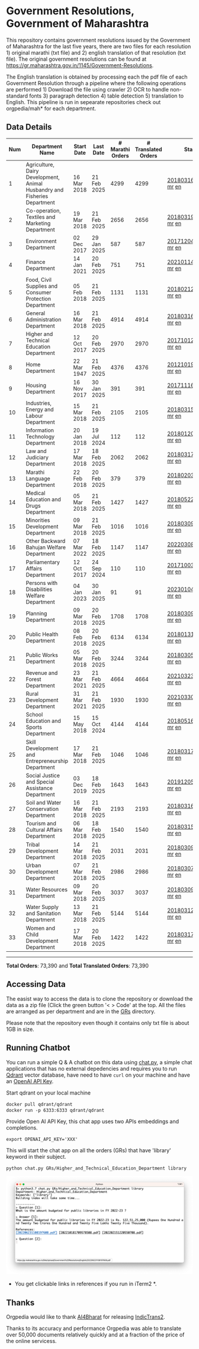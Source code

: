 # Government Resolutions, Government of Maharashtra

This repository contains government resolutions issued by the Government of Maharashtra for the last five years, there are two files for each resolution 1) original marathi (txt file) and 2) english translation of that resolution (txt file). The original government resolutions can be found at https://gr.maharashtra.gov.in/1145/Government-Resolutions.

The English translation is obtained by processing each the pdf file of each Government Resolution through a pipeline where the following operations are performed 1) Download the file using crawler 2) OCR to handle non-standard fonts 3) paragraph detection 4) table  detection 5) translation to English. This pipeline is run in sepearate repositories check out orgpedia/mah* for each department.


## Data Details

| Num | Department Name | Start Date | Last Date | # Marathi Orders | # Translated Orders | Starting Order | Last Order |
| --- | --------------- | ---------- | --------- | ---------------- | ------------------- | -------------- | ---------- |
| 1 | Agriculture, Dairy Development, Animal Husbandry and Fisheries Department | 16 Mar 2018 | 21 Feb 2025 | 4299 | 4299 | [201803161624182101.pdf](https://gr.maharashtra.gov.in/Site/Upload/Government%20Resolutions/English/201803161624182101.pdf) [mr](GRs/Agriculture,_Dairy_Development,_Animal_Husbandry_and_Fisheries_Department/201803161624182101.pdf.mr.txt) [en](GRs/Agriculture,_Dairy_Development,_Animal_Husbandry_and_Fisheries_Department/201803161624182101.pdf.en.txt) | [202502211247275101.pdf](https://gr.maharashtra.gov.in/Site/Upload/Government%20Resolutions/English/202502211247275101....pdf) [mr](GRs/Agriculture,_Dairy_Development,_Animal_Husbandry_and_Fisheries_Department/202502211247275101.pdf.mr.txt) [en](GRs/Agriculture,_Dairy_Development,_Animal_Husbandry_and_Fisheries_Department/202502211247275101.pdf.en.txt) |
| 2 | Co-operation, Textiles and Marketing Department | 19 Mar 2018 | 21 Feb 2025 | 2656 | 2656 | [201803191257576702.pdf](https://gr.maharashtra.gov.in/Site/Upload/Government%20Resolutions/English/201803191257576702.pdf) [mr](GRs/Co-operation,_Textiles_and_Marketing_Department/201803191257576702.pdf.mr.txt) [en](GRs/Co-operation,_Textiles_and_Marketing_Department/201803191257576702.pdf.en.txt) | [202502211421315502.pdf](https://gr.maharashtra.gov.in/Site/Upload/Government%20Resolutions/English/202502211421315502.pdf) [mr](GRs/Co-operation,_Textiles_and_Marketing_Department/202502211421315502.pdf.mr.txt) [en](GRs/Co-operation,_Textiles_and_Marketing_Department/202502211421315502.pdf.en.txt) |
| 3 | Environment Department | 02 Dec 2017 | 29 Jan 2025 | 587 | 587 | [201712041147216904.pdf](https://gr.maharashtra.gov.in/Site/Upload/Government%20Resolutions/English/201712041147216904.pdf) [mr](GRs/Environment_Department/201712041147216904.pdf.mr.txt) [en](GRs/Environment_Department/201712041147216904.pdf.en.txt) | [202501291632499904.pdf](https://gr.maharashtra.gov.in/Site/Upload/Government%20Resolutions/English/202501291632499904.pdf) [mr](GRs/Environment_Department/202501291632499904.pdf.mr.txt) [en](GRs/Environment_Department/202501291632499904.pdf.en.txt) |
| 4 | Finance Department | 14 Jan 2021 | 20 Feb 2025 | 751 | 751 | [202101141237329905.pdf](https://gr.maharashtra.gov.in/Site/Upload/Government%20Resolutions/English/202101141237329905.pdf) [mr](GRs/Finance_Department/202101141237329905.pdf.mr.txt) [en](GRs/Finance_Department/202101141237329905.pdf.en.txt) | [202502201449440205.pdf](https://gr.maharashtra.gov.in/Site/Upload/Government%20Resolutions/English/202502201449440205.pdf) [mr](GRs/Finance_Department/202502201449440205.pdf.mr.txt) [en](GRs/Finance_Department/202502201449440205.pdf.en.txt) |
| 5 | Food, Civil Supplies and Consumer Protection Department | 05 Feb 2018 | 21 Feb 2025 | 1131 | 1131 | [201802121244545806.pdf](https://gr.maharashtra.gov.in/Site/Upload/Government%20Resolutions/English/201802121244545806.pdf) [mr](GRs/Food,_Civil_Supplies_and_Consumer_Protection_Department/201802121244545806.pdf.mr.txt) [en](GRs/Food,_Civil_Supplies_and_Consumer_Protection_Department/201802121244545806.pdf.en.txt) | [202502211818341206.pdf](https://gr.maharashtra.gov.in/Site/Upload/Government%20Resolutions/English/202502211818341206.pdf) [mr](GRs/Food,_Civil_Supplies_and_Consumer_Protection_Department/202502211818341206.pdf.mr.txt) [en](GRs/Food,_Civil_Supplies_and_Consumer_Protection_Department/202502211818341206.pdf.en.txt) |
| 6 | General Administration Department | 16 Mar 2018 | 21 Feb 2025 | 4914 | 4914 | [201803161224022707.pdf](https://gr.maharashtra.gov.in/Site/Upload/Government%20Resolutions/English/201803161224022707.pdf) [mr](GRs/General_Administration_Department/201803161224022707.pdf.mr.txt) [en](GRs/General_Administration_Department/201803161224022707.pdf.en.txt) | [202502211801295907.pdf](https://gr.maharashtra.gov.in/Site/Upload/Government%20Resolutions/English/202502211801295907.pdf) [mr](GRs/General_Administration_Department/202502211801295907.pdf.mr.txt) [en](GRs/General_Administration_Department/202502211801295907.pdf.en.txt) |
| 7 | Higher and Technical Education Department | 12 Oct 2017 | 20 Feb 2025 | 2970 | 2970 | [201710121514029708.pdf](https://gr.maharashtra.gov.in/Site/Upload/Government%20Resolutions/English/201710121514029708.pdf) [mr](GRs/Higher_and_Technical_Education_Department/201710121514029708.pdf.mr.txt) [en](GRs/Higher_and_Technical_Education_Department/201710121514029708.pdf.en.txt) | [202502201750290208.pdf](https://gr.maharashtra.gov.in/Site/Upload/Government%20Resolutions/English/202502201750290208.pdf) [mr](GRs/Higher_and_Technical_Education_Department/202502201750290208.pdf.mr.txt) [en](GRs/Higher_and_Technical_Education_Department/202502201750290208.pdf.en.txt) |
| 8 | Home Department | 22 Mar 1947 | 21 Feb 2025 | 4376 | 4376 | [201210191648552129.pdf](https://gr.maharashtra.gov.in/Site/Upload/Government%20Resolutions/English/201210191648552129.pdf) [mr](GRs/Home_Department/201210191648552129.pdf.mr.txt) [en](GRs/Home_Department/201210191648552129.pdf.en.txt) | [202502211715090529.pdf](https://gr.maharashtra.gov.in/Site/Upload/Government%20Resolutions/English/202502211715090529.pdf) [mr](GRs/Home_Department/202502211715090529.pdf.mr.txt) [en](GRs/Home_Department/202502211715090529.pdf.en.txt) |
| 9 | Housing Department | 16 Nov 2017 | 30 Jan 2025 | 391 | 391 | [201711161447076609.pdf](https://gr.maharashtra.gov.in/Site/Upload/Government%20Resolutions/English/201711161447076609.pdf) [mr](GRs/Housing_Department/201711161447076609.pdf.mr.txt) [en](GRs/Housing_Department/201711161447076609.pdf.en.txt) | [202501301452001209.pdf](https://gr.maharashtra.gov.in/Site/Upload/Government%20Resolutions/English/202501301452001209.pdf) [mr](GRs/Housing_Department/202501301452001209.pdf.mr.txt) [en](GRs/Housing_Department/202501301452001209.pdf.en.txt) |
| 10 | Industries, Energy and Labour Department | 15 Mar 2018 | 21 Feb 2025 | 2105 | 2105 | [201803151204055010.pdf](https://gr.maharashtra.gov.in/Site/Upload/Government%20Resolutions/English/201803151204055010.pdf) [mr](GRs/Industries,_Energy_and_Labour_Department/201803151204055010.pdf.mr.txt) [en](GRs/Industries,_Energy_and_Labour_Department/201803151204055010.pdf.en.txt) | [202502211557376210.pdf](https://gr.maharashtra.gov.in/Site/Upload/Government%20Resolutions/English/202502211557376210.pdf) [mr](GRs/Industries,_Energy_and_Labour_Department/202502211557376210.pdf.mr.txt) [en](GRs/Industries,_Energy_and_Labour_Department/202502211557376210.pdf.en.txt) |
| 11 | Information Technology Department | 20 Jan 2018 | 19 Jul 2024 | 112 | 112 | [201801201843024511.pdf](https://gr.maharashtra.gov.in/Site/Upload/Government%20Resolutions/English/201801201843024511.pdf) [mr](GRs/Information_Technology_Department/201801201843024511.pdf.mr.txt) [en](GRs/Information_Technology_Department/201801201843024511.pdf.en.txt) | [202407191742379111.pdf](https://gr.maharashtra.gov.in/Site/Upload/Government%20Resolutions/English/202407191742379111.pdf) [mr](GRs/Information_Technology_Department/202407191742379111.pdf.mr.txt) [en](GRs/Information_Technology_Department/202407191742379111.pdf.en.txt) |
| 12 | Law and Judiciary Department | 17 Mar 2018 | 18 Feb 2025 | 2062 | 2062 | [201803171129290212.pdf](https://gr.maharashtra.gov.in/Site/Upload/Government%20Resolutions/English/201803171129290212.pdf) [mr](GRs/Law_and_Judiciary_Department/201803171129290212.pdf.mr.txt) [en](GRs/Law_and_Judiciary_Department/201803171129290212.pdf.en.txt) | [202502181637583912.pdf](https://gr.maharashtra.gov.in/Site/Upload/Government%20Resolutions/English/202502181637583912.pdf) [mr](GRs/Law_and_Judiciary_Department/202502181637583912.pdf.mr.txt) [en](GRs/Law_and_Judiciary_Department/202502181637583912.pdf.en.txt) |
| 13 | Marathi Language Department | 22 Feb 2018 | 20 Feb 2025 | 379 | 379 | [201802031549154233.pdf](https://gr.maharashtra.gov.in/Site/Upload/Government%20Resolutions/English/201802031549154233.pdf) [mr](GRs/Marathi_Language_Department/201802031549154233.pdf.mr.txt) [en](GRs/Marathi_Language_Department/201802031549154233.pdf.en.txt) | [202502201314105633.pdf](https://gr.maharashtra.gov.in/Site/Upload/Government%20Resolutions/English/202502201314105633.pdf) [mr](GRs/Marathi_Language_Department/202502201314105633.pdf.mr.txt) [en](GRs/Marathi_Language_Department/202502201314105633.pdf.en.txt) |
| 14 | Medical Education and Drugs Department | 05 Mar 2018 | 21 Feb 2025 | 1427 | 1427 | [201805221424292513.pdf](https://gr.maharashtra.gov.in/Site/Upload/Government%20Resolutions/English/201805221424292513.pdf) [mr](GRs/Medical_Education_and_Drugs_Department/201805221424292513.pdf.mr.txt) [en](GRs/Medical_Education_and_Drugs_Department/201805221424292513.pdf.en.txt) | [202502211135025513.pdf](https://gr.maharashtra.gov.in/Site/Upload/Government%20Resolutions/English/202502211135025513.pdf) [mr](GRs/Medical_Education_and_Drugs_Department/202502211135025513.pdf.mr.txt) [en](GRs/Medical_Education_and_Drugs_Department/202502211135025513.pdf.en.txt) |
| 15 | Minorities Development Department | 09 Mar 2018 | 21 Feb 2025 | 1016 | 1016 | [201803091218355314.pdf](https://gr.maharashtra.gov.in/Site/Upload/Government%20Resolutions/English/201803091218355314.pdf) [mr](GRs/Minorities_Development_Department/201803091218355314.pdf.mr.txt) [en](GRs/Minorities_Development_Department/201803091218355314.pdf.en.txt) | [202502211447495914.pdf](https://gr.maharashtra.gov.in/Site/Upload/Government%20Resolutions/English/202502211447495914.pdf) [mr](GRs/Minorities_Development_Department/202502211447495914.pdf.mr.txt) [en](GRs/Minorities_Development_Department/202502211447495914.pdf.en.txt) |
| 16 | Other Backward Bahujan Welfare Department | 07 Mar 2022 | 18 Feb 2025 | 1147 | 1147 | [202203081752439334.pdf](https://gr.maharashtra.gov.in/Site/Upload/Government%20Resolutions/English/202203081752439334.pdf) [mr](GRs/Other_Backward_Bahujan_Welfare_Department/202203081752439334.pdf.mr.txt) [en](GRs/Other_Backward_Bahujan_Welfare_Department/202203081752439334.pdf.en.txt) | [202502181544249934.pdf](https://gr.maharashtra.gov.in/Site/Upload/Government%20Resolutions/English/202502181544249934.pdf) [mr](GRs/Other_Backward_Bahujan_Welfare_Department/202502181544249934.pdf.mr.txt) [en](GRs/Other_Backward_Bahujan_Welfare_Department/202502181544249934.pdf.en.txt) |
| 17 | Parliamentary Affairs Department | 12 Oct 2017 | 24 Sep 2024 | 110 | 110 | [201710031642378615.pdf](https://gr.maharashtra.gov.in/Site/Upload/Government%20Resolutions/English/201710031642378615.pdf) [mr](GRs/Parliamentary_Affairs_Department/201710031642378615.pdf.mr.txt) [en](GRs/Parliamentary_Affairs_Department/201710031642378615.pdf.en.txt) | [202409241152433515.pdf](https://gr.maharashtra.gov.in/Site/Upload/Government%20Resolutions/English/202409241152433515.pdf) [mr](GRs/Parliamentary_Affairs_Department/202409241152433515.pdf.mr.txt) [en](GRs/Parliamentary_Affairs_Department/202409241152433515.pdf.en.txt) |
| 18 | Persons with Disabilities Welfare Department | 04 Jan 2023 | 30 Jan 2025 | 91 | 91 | [202301041906309635.pdf](https://gr.maharashtra.gov.in/Site/Upload/Government%20Resolutions/English/202301041906309635.pdf) [mr](GRs/Persons_with_Disabilities_Welfare_Department/202301041906309635.pdf.mr.txt) [en](GRs/Persons_with_Disabilities_Welfare_Department/202301041906309635.pdf.en.txt) | [202501301714002335.pdf](https://gr.maharashtra.gov.in/Site/Upload/Government%20Resolutions/English/202501301714002335.pdf) [mr](GRs/Persons_with_Disabilities_Welfare_Department/202501301714002335.pdf.mr.txt) [en](GRs/Persons_with_Disabilities_Welfare_Department/202501301714002335.pdf.en.txt) |
| 19 | Planning Department | 09 Mar 2018 | 20 Feb 2025 | 1708 | 1708 | [201803091441032716.pdf](https://gr.maharashtra.gov.in/Site/Upload/Government%20Resolutions/English/201803091441032716.pdf) [mr](GRs/Planning_Department/201803091441032716.pdf.mr.txt) [en](GRs/Planning_Department/201803091441032716.pdf.en.txt) | [202502201700268716.pdf](https://gr.maharashtra.gov.in/Site/Upload/Government%20Resolutions/English/202502201700268716.pdf) [mr](GRs/Planning_Department/202502201700268716.pdf.mr.txt) [en](GRs/Planning_Department/202502201700268716.pdf.en.txt) |
| 20 | Public Health Department | 08 Feb 2018 | 20 Feb 2025 | 6134 | 6134 | [201801311722275417.pdf](https://gr.maharashtra.gov.in/Site/Upload/Government%20Resolutions/English/201801311722275417.pdf) [mr](GRs/Public_Health_Department/201801311722275417.pdf.mr.txt) [en](GRs/Public_Health_Department/201801311722275417.pdf.en.txt) | [202502201815309017.pdf](https://gr.maharashtra.gov.in/Site/Upload/Government%20Resolutions/English/202502201815309017.pdf) [mr](GRs/Public_Health_Department/202502201815309017.pdf.mr.txt) [en](GRs/Public_Health_Department/202502201815309017.pdf.en.txt) |
| 21 | Public Works Department | 05 Mar 2018 | 20 Feb 2025 | 3244 | 3244 | [201803051515468118.pdf](https://gr.maharashtra.gov.in/Site/Upload/Government%20Resolutions/English/201803051515468118.pdf) [mr](GRs/Public_Works_Department/201803051515468118.pdf.mr.txt) [en](GRs/Public_Works_Department/201803051515468118.pdf.en.txt) | [202502201540002518.pdf](https://gr.maharashtra.gov.in/Site/Upload/Government%20Resolutions/English/202502201540002518.pdf) [mr](GRs/Public_Works_Department/202502201540002518.pdf.mr.txt) [en](GRs/Public_Works_Department/202502201540002518.pdf.en.txt) |
| 22 | Revenue and Forest Department | 23 Mar 2021 | 21 Feb 2025 | 4664 | 4664 | [202103231328393119.pdf](https://gr.maharashtra.gov.in/Site/Upload/Government%20Resolutions/English/202103231328393119.pdf) [mr](GRs/Revenue_and_Forest_Department/202103231328393119.pdf.mr.txt) [en](GRs/Revenue_and_Forest_Department/202103231328393119.pdf.en.txt) | [202502211148367019.pdf](https://gr.maharashtra.gov.in/Site/Upload/Government%20Resolutions/English/202502211148367019.pdf) [mr](GRs/Revenue_and_Forest_Department/202502211148367019.pdf.mr.txt) [en](GRs/Revenue_and_Forest_Department/202502211148367019.pdf.en.txt) |
| 23 | Rural Development Department | 31 Mar 2021 | 21 Feb 2025 | 1930 | 1930 | [202103301021181120.pdf](https://gr.maharashtra.gov.in/Site/Upload/Government%20Resolutions/English/202103301021181120.pdf) [mr](GRs/Rural_Development_Department/202103301021181120.pdf.mr.txt) [en](GRs/Rural_Development_Department/202103301021181120.pdf.en.txt) | [202502211500398520.pdf](https://gr.maharashtra.gov.in/Site/Upload/Government%20Resolutions/English/202502211500398520.pdf) [mr](GRs/Rural_Development_Department/202502211500398520.pdf.mr.txt) [en](GRs/Rural_Development_Department/202502211500398520.pdf.en.txt) |
| 24 | School Education and Sports Department | 15 May 2018 | 15 Oct 2024 | 4144 | 4144 | [201805161114241221.pdf](https://gr.maharashtra.gov.in/Site/Upload/Government%20Resolutions/English/201805161114241221.pdf) [mr](GRs/School_Education_and_Sports_Department/201805161114241221.pdf.mr.txt) [en](GRs/School_Education_and_Sports_Department/201805161114241221.pdf.en.txt) | [202410152127537021.pdf](https://gr.maharashtra.gov.in/Site/Upload/Government%20Resolutions/English/202410152127537021.pdf) [mr](GRs/School_Education_and_Sports_Department/202410152127537021.pdf.mr.txt) [en](GRs/School_Education_and_Sports_Department/202410152127537021.pdf.en.txt) |
| 25 | Skill Development and Entrepreneurship Department | 17 Mar 2018 | 21 Feb 2025 | 1046 | 1046 | [201803171322099003.pdf](https://gr.maharashtra.gov.in/Site/Upload/Government%20Resolutions/English/201803171322099003.pdf) [mr](GRs/Skill_Development_and_Entrepreneurship_Department/201803171322099003.pdf.mr.txt) [en](GRs/Skill_Development_and_Entrepreneurship_Department/201803171322099003.pdf.en.txt) | [202502211816584703.pdf](https://gr.maharashtra.gov.in/Site/Upload/Government%20Resolutions/English/202502211816584703.pdf) [mr](GRs/Skill_Development_and_Entrepreneurship_Department/202502211816584703.pdf.mr.txt) [en](GRs/Skill_Development_and_Entrepreneurship_Department/202502211816584703.pdf.en.txt) |
| 26 | Social Justice and Special Assistance Department | 03 Dec 2019 | 18 Feb 2025 | 1643 | 1643 | [201912051107011622.pdf](https://gr.maharashtra.gov.in/Site/Upload/Government%20Resolutions/English/201912051107011622.pdf) [mr](GRs/Social_Justice_and_Special_Assistance_Department/201912051107011622.pdf.mr.txt) [en](GRs/Social_Justice_and_Special_Assistance_Department/201912051107011622.pdf.en.txt) | [202502181106373522.pdf](https://gr.maharashtra.gov.in/Site/Upload/Government%20Resolutions/English/202502181106373522.pdf) [mr](GRs/Social_Justice_and_Special_Assistance_Department/202502181106373522.pdf.mr.txt) [en](GRs/Social_Justice_and_Special_Assistance_Department/202502181106373522.pdf.en.txt) |
| 27 | Soil and Water Conservation Department | 16 Mar 2018 | 21 Feb 2025 | 2193 | 2193 | [201803161247582426.pdf](https://gr.maharashtra.gov.in/Site/Upload/Government%20Resolutions/English/201803161247582426.pdf) [mr](GRs/Soil_and_Water_Conservation_Department/201803161247582426.pdf.mr.txt) [en](GRs/Soil_and_Water_Conservation_Department/201803161247582426.pdf.en.txt) | [202502211504465926.pdf](https://gr.maharashtra.gov.in/Site/Upload/Government%20Resolutions/English/202502211504465926.pdf) [mr](GRs/Soil_and_Water_Conservation_Department/202502211504465926.pdf.mr.txt) [en](GRs/Soil_and_Water_Conservation_Department/202502211504465926.pdf.en.txt) |
| 28 | Tourism and Cultural Affairs Department | 06 Mar 2018 | 18 Feb 2025 | 1540 | 1540 | [201803151055091823.pdf](https://gr.maharashtra.gov.in/Site/Upload/Government%20Resolutions/English/201803151055091823.pdf) [mr](GRs/Tourism_and_Cultural_Affairs_Department/201803151055091823.pdf.mr.txt) [en](GRs/Tourism_and_Cultural_Affairs_Department/201803151055091823.pdf.en.txt) | [202502181814115923.pdf](https://gr.maharashtra.gov.in/Site/Upload/Government%20Resolutions/English/202502181814115923.pdf) [mr](GRs/Tourism_and_Cultural_Affairs_Department/202502181814115923.pdf.mr.txt) [en](GRs/Tourism_and_Cultural_Affairs_Department/202502181814115923.pdf.en.txt) |
| 29 | Tribal Development Department | 14 Mar 2018 | 21 Feb 2025 | 2031 | 2031 | [201803091105184924.pdf](https://gr.maharashtra.gov.in/Site/Upload/Government%20Resolutions/English/201803091105184924.pdf) [mr](GRs/Tribal_Development_Department/201803091105184924.pdf.mr.txt) [en](GRs/Tribal_Development_Department/201803091105184924.pdf.en.txt) | [202502211514442424.pdf](https://gr.maharashtra.gov.in/Site/Upload/Government%20Resolutions/English/202502211514442424.pdf) [mr](GRs/Tribal_Development_Department/202502211514442424.pdf.mr.txt) [en](GRs/Tribal_Development_Department/202502211514442424.pdf.en.txt) |
| 30 | Urban Development Department | 07 Mar 2018 | 21 Feb 2025 | 2986 | 2986 | [201803071203178325.pdf](https://gr.maharashtra.gov.in/Site/Upload/Government%20Resolutions/English/201803071203178325.pdf) [mr](GRs/Urban_Development_Department/201803071203178325.pdf.mr.txt) [en](GRs/Urban_Development_Department/201803071203178325.pdf.en.txt) | [202502211738246125.pdf](https://gr.maharashtra.gov.in/Site/Upload/Government%20Resolutions/English/202502211738246125.pdf) [mr](GRs/Urban_Development_Department/202502211738246125.pdf.mr.txt) [en](GRs/Urban_Development_Department/202502211738246125.pdf.en.txt) |
| 31 | Water Resources Department | 09 Mar 2018 | 20 Feb 2025 | 3037 | 3037 | [201803091034435527.pdf](https://gr.maharashtra.gov.in/Site/Upload/Government%20Resolutions/English/201803091034435527.pdf) [mr](GRs/Water_Resources_Department/201803091034435527.pdf.mr.txt) [en](GRs/Water_Resources_Department/201803091034435527.pdf.en.txt) | [202502201623245827.pdf](https://gr.maharashtra.gov.in/Site/Upload/Government%20Resolutions/English/202502201623245827.pdf) [mr](GRs/Water_Resources_Department/202502201623245827.pdf.mr.txt) [en](GRs/Water_Resources_Department/202502201623245827.pdf.en.txt) |
| 32 | Water Supply and Sanitation Department | 13 Mar 2018 | 21 Feb 2025 | 5144 | 5144 | [201803121414108428.pdf](https://gr.maharashtra.gov.in/Site/Upload/Government%20Resolutions/English/201803121414108428.pdf) [mr](GRs/Water_Supply_and_Sanitation_Department/201803121414108428.pdf.mr.txt) [en](GRs/Water_Supply_and_Sanitation_Department/201803121414108428.pdf.en.txt) | [202502211620316128.pdf](https://gr.maharashtra.gov.in/Site/Upload/Government%20Resolutions/English/202502211620316128.pdf) [mr](GRs/Water_Supply_and_Sanitation_Department/202502211620316128.pdf.mr.txt) [en](GRs/Water_Supply_and_Sanitation_Department/202502211620316128.pdf.en.txt) |
| 33 | Women and Child Development Department | 17 Mar 2018 | 20 Feb 2025 | 1422 | 1422 | [201803171539444330.pdf](https://gr.maharashtra.gov.in/Site/Upload/Government%20Resolutions/English/201803171539444330.pdf) [mr](GRs/Women_and_Child_Development_Department/201803171539444330.pdf.mr.txt) [en](GRs/Women_and_Child_Development_Department/201803171539444330.pdf.en.txt) | [202502201522382730.pdf](https://gr.maharashtra.gov.in/Site/Upload/Government%20Resolutions/English/202502201522382730.pdf) [mr](GRs/Women_and_Child_Development_Department/202502201522382730.pdf.mr.txt) [en](GRs/Women_and_Child_Development_Department/202502201522382730.pdf.en.txt) |
----------------------------------------------------------------------------------------------------

**Total Orders**: 73,390 and **Total Translated Orders**: 73,390
## Accessing Data

The easist way to access the data is to clone the repository or download the data as a zip file (Click the green button '< > Code' at the top. All the files are arranged as per department and are in the [GRs](GRs) directory.

Please note that the repository even though it contains only txt file is about 1GB in size.

## Running Chatbot

You can run a simple Q & A chatbot on this data using [chat.py](chat.py), a simple chat applications that has no external depedencies and requires you to run [Qdrant](https://qdrant.tech/) vector database, have need to have `curl` on your machine and have an [OpenAI API Key](https://help.openai.com/en/articles/4936850-where-do-i-find-my-secret-api-key).

Start qdrant on your local machine
```shell
docker pull qdrant/qdrant
docker run -p 6333:6333 qdrant/qdrant
```

Provide Open AI API Key, this chat app uses two APIs embeddings and completions.
```shell
export OPENAI_API_KEY='XXX'
```

This will start the chat app on all the orders (GRs) that have 'library' keyword in their subject.

```shell
python chat.py GRs/Higher_and_Technical_Education_Department library
```

![screenshot of running chat.py](screenshot.png)

* You get clickable links in references if you run in iTerm2 *.

## Thanks

Orgpedia would like to thank [AI4Bharat](https://ai4bharat.iitm.ac.in/) for releasing [IndicTrans2](https://github.com/AI4Bharat/IndicTrans2).

Thanks to its accuracy and performance Orgpedia was able to translate over 50,000 documents relatively quickly and at a fraction of the price of the online servicess.


